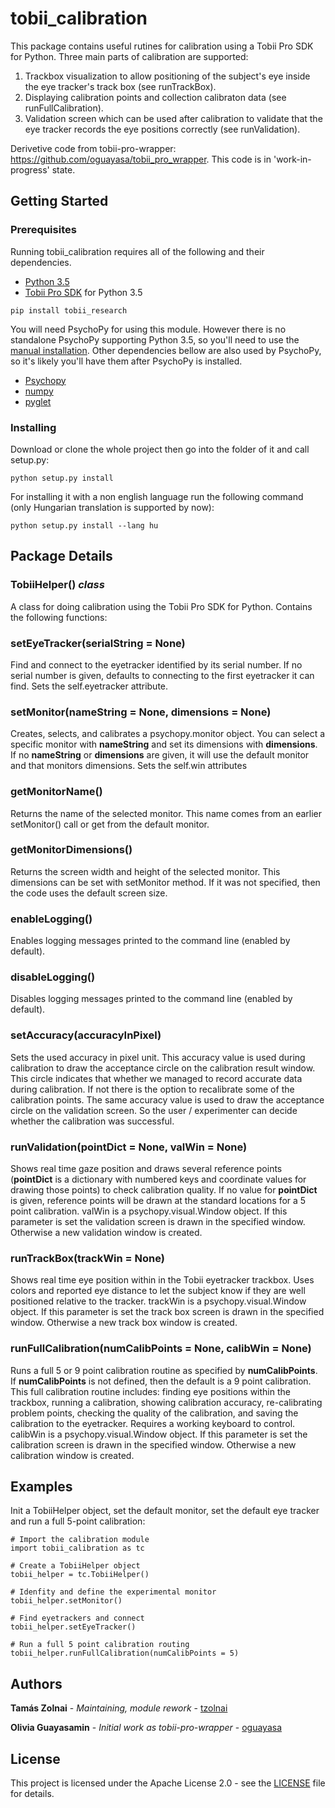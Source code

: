 # tobii_calibration

This package contains useful rutines for calibration using a Tobii Pro SDK for Python.
Three main parts of calibration are supported:
1. Trackbox visualization to allow positioning of the subject's eye inside
the eye tracker's track box (see runTrackBox).
2. Displaying calibration points and collection calibraton data (see runFullCalibration).
3. Validation screen which can be used after calibration to validate that the eye tracker
records the eye positions correctly (see runValidation).

Derivetive code from tobii-pro-wrapper: https://github.com/oguayasa/tobii_pro_wrapper.
This code is in 'work-in-progress' state.

## Getting Started

### Prerequisites
Running tobii_calibration requires all of the following and their dependencies.

* [Python 3.5](https://www.python.org/downloads/)
* [Tobii Pro SDK](https://pypi.org/project/tobii-research/) for Python 3.5

```
pip install tobii_research
```

You will need PsychoPy for using this module. However there is no standalone PsychoPy
supporting Python 3.5, so you'll need to use the [manual installation](https://www.psychopy.org/installation.html#manual-install).
Other dependencies bellow are also used by PsychoPy, so it's likely you'll have them after
PsychoPy is installed.

* [Psychopy](https://www.psychopy.org/installation.html#manual-install)
* [numpy](https://scipy.org/install.html)
* [pyglet](https://pyglet.readthedocs.io/en/pyglet-1.3-maintenance/)

### Installing

Download or clone the whole project then go into the folder of it and call setup.py:

```
python setup.py install
```

For installing it with a non english language run the following command
(only Hungarian translation is supported by now):

```
python setup.py install --lang hu
```

## Package Details

### TobiiHelper() *class*
A class for doing calibration using the Tobii Pro SDK for Python. Contains the following functions:

### setEyeTracker(serialString = None)
Find and connect to the eyetracker identified by its serial number.
If no serial number is given, defaults to connecting to the first eyetracker it can find.
Sets the self.eyetracker attribute.

### setMonitor(nameString = None, dimensions = None)
Creates, selects, and calibrates a psychopy.monitor object. You can select a specific
monitor with **nameString** and set its dimensions with **dimensions**. If no **nameString** or
**dimensions** are given, it will use the default monitor and that monitors dimensions. Sets the
self.win attributes

### getMonitorName()
Returns the name of the selected monitor. This name comes from an earlier setMonitor() call
or get from the default monitor.

### getMonitorDimensions()
Returns the screen width and height of the selected monitor. This dimensions can be set with setMonitor
method. If it was not specified, then the code uses the default screen size.

### enableLogging()
Enables logging messages printed to the command line (enabled by default).

### disableLogging()
Disables logging messages printed to the command line (enabled by default).

### setAccuracy(accuracyInPixel)
Sets the used accuracy in pixel unit. This accuracy value is used during calibration to draw the acceptance
circle on the calibration result window. This circle indicates that whether we managed to record accurate
data during calibration. If not there is the option to recalibrate some of the calibration points.
The same accuracy value is used to draw the acceptance circle on the validation screen. So the user /
experimenter can decide whether the calibration was successful.

### runValidation(pointDict = None, valWin = None)
Shows real time gaze position and draws several reference points (**pointDict** is a dictionary with numbered keys
and coordinate values for drawing those points) to check calibration quality. If no value for **pointDict** is given,
reference points will be drawn at the standard locations for a 5 point calibration.
valWin is a psychopy.visual.Window object. If this parameter is set the validation screen is drawn in the specified
window. Otherwise a new validation window is created.

### runTrackBox(trackWin = None)
Shows real time eye position within in the Tobii eyetracker trackbox. Uses colors and reported eye distance to let
the subject know if they are well positioned relative to the tracker.
trackWin is a psychopy.visual.Window object. If this parameter is set the track box screen is drawn in the specified
window. Otherwise a new track box window is created.

### runFullCalibration(numCalibPoints = None, calibWin = None)
Runs a full 5 or 9 point calibration routine as specified by **numCalibPoints**. If **numCalibPoints** is not defined,
then the default is a 9 point calibration. This full calibration routine includes: finding eye positions within the trackbox,
running a calibration, showing calibration accuracy, re-calibrating problem points, checking the quality of the calibration, and
saving the calibration to the eyetracker. Requires a working keyboard to control.
calibWin is a psychopy.visual.Window object. If this parameter is set the calibration screen is drawn in the specified
window. Otherwise a new calibration window is created.

## Examples

Init a TobiiHelper object, set the default monitor, set the default eye tracker
and run a full 5-point calibration:

```
# Import the calibration module
import tobii_calibration as tc

# Create a TobiiHelper object
tobii_helper = tc.TobiiHelper()

# Idenfity and define the experimental monitor
tobii_helper.setMonitor()

# Find eyetrackers and connect
tobii_helper.setEyeTracker()

# Run a full 5 point calibration routing
tobii_helper.runFullCalibration(numCalibPoints = 5)

```

## Authors

**Tamás Zolnai** - *Maintaining, module rework* - [tzolnai](https://github.com/tzolnai)

**Olivia Guayasamin** - *Initial work as tobii-pro-wrapper* - [oguayasa](https://github.com/oguayasa)

## License

This project is licensed under the Apache License 2.0 - see the [LICENSE](https://github.com/tzolnai/tobii_calibration/blob/master/LICENSE.txt) file for details.



